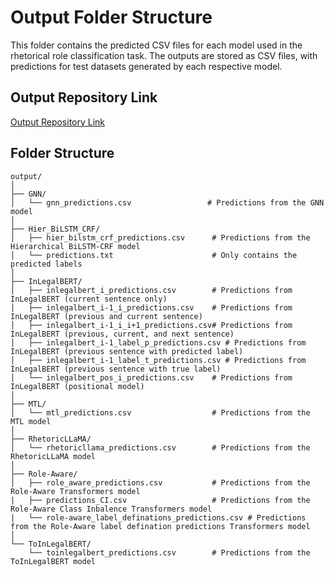 # Output Folder Structure

This folder contains the predicted CSV files for each model used in the rhetorical role classification task. The outputs are stored as CSV files, with predictions for test datasets generated by each respective model.

## Output Repository Link

[Output Repository Link](https://iitk-my.sharepoint.com/personal/sknigam_iitk_ac_in/_layouts/15/onedrive.aspx?id=%2Fpersonal%2Fsknigam%5Fiitk%5Fac%5Fin%2FDocuments%2FServer%5FData%2FLegalSeg%2FOutput&ga=1)

## Folder Structure

```plaintext
output/
│
├── GNN/
│   └── gnn_predictions.csv                 # Predictions from the GNN model
│
├── Hier_BiLSTM_CRF/
│   ├── hier_bilstm_crf_predictions.csv      # Predictions from the Hierarchical BiLSTM-CRF model
│   └── predictions.txt                      # Only contains the predicted labels
│
├── InLegalBERT/
│   ├── inlegalbert_i_predictions.csv        # Predictions from InLegalBERT (current sentence only)
│   ├── inlegalbert_i-1_i_predictions.csv    # Predictions from InLegalBERT (previous and current sentence)
│   ├── inlegalbert_i-1_i_i+1_predictions.csv# Predictions from InLegalBERT (previous, current, and next sentence)
│   ├── inlegalbert_i-1_label_p_predictions.csv # Predictions from InLegalBERT (previous sentence with predicted label)
│   ├── inlegalbert_i-1_label_t_predictions.csv # Predictions from InLegalBERT (previous sentence with true label)
│   └── inlegalbert_pos_i_predictions.csv    # Predictions from InLegalBERT (positional model)
│
├── MTL/
│   └── mtl_predictions.csv                  # Predictions from the MTL model
│
├── RhetoricLLaMA/
│   └── rhetoricllama_predictions.csv        # Predictions from the RhetoricLLaMA model
│
├── Role-Aware/
│   ├── role_aware_predictions.csv           # Predictions from the Role-Aware Transformers model
|   ├── predictions_CI.csv                   # Predictions from the Role-Aware Class Inbalence Transformers model
|   └── role-aware_label_definations_predictions.csv # Predictions from the Role-Aware label defination predictions Transformers model
│
└── ToInLegalBERT/
    └── toinlegalbert_predictions.csv        # Predictions from the ToInLegalBERT model
